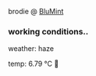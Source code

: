 brodie @ [BluMint](https://www.linkedin.com/company/blumint-io/)

<!--weather_start-->
### working conditions..

weather: haze 

temp: 6.79 °C 🧥

<!--weather_end-->
